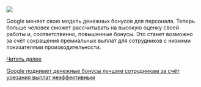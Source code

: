 <!--2025-05-05 13:39:01-->
<div class="yb">
  <div class="rss habr"><img src="https://habrastorage.org/getpro/habr/upload_files/fcf/e76/3ec/fcfe763ec2ffb7fbb6d12476cd4f0ef4.jpg" /><p>Google меняет свою модель денежных бонусов для персонала. Теперь больше человек сможет рассчитывать на высокую оценку своей работы и, соответственно, повышенные бонусы. Это станет возможно за счёт сокращения премиальных выплат для сотрудников с низкими показателями производительности.</p> <a href="https://habr.com/ru/articles/907070/#habracut">Читать далее</a> <p class="titl"><a href="https://habr.com/ru/news/907070/?utm_source=habrahabr&utm_medium=rss&utm_campaign=907070">Google поднимет денежные бонусы лучшим сотрудникам за счёт урезания выплат неэффективным</a></p></div>
</div>

